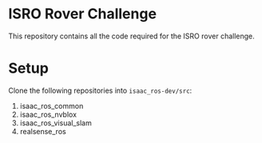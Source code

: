 # ISRO Rover Challenge

This repository contains all the code required for the ISRO rover challenge.

# Setup

Clone the following repositories into `isaac_ros-dev/src`:
1. isaac_ros_common
2. isaac_ros_nvblox
3. isaac_ros_visual_slam
4. realsense_ros